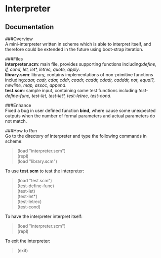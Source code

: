 Interpreter
===========

Documentation
-------------

###Overview<br/>
A mini-interpreter written in scheme which is able to interpret itself, and therefore could be extended in the future using boot-strap iteration.

###Files<br/>
<b>interpreter.scm</b>: main file, provides supporting functions including:<i>define, if, cond, let, let*, letrec, quote, apply</i>.<br/>
<b>library.scm</b>: library, contains implementations of non-primitive functions including:<i>caar, cadr, cdar, cddr, caadr, caddr, cdadr, cadddr, not, equal?, newline, map, assoc, append</i>.<br/>
<b>test.scm</b>: sample input, containing some test functions including:<i>test-define-func, test-let, test-let*, test-letrec, test-cond</i>.<br/>

###Enhance<br/>
Fixed a bug in user defined function <b>bind</b>, where cause some unexpected outputs when the number of formal parameters and actual parameters do not match.<br/>

###How to Run<br/>
Go to the directory of interpreter and type the following commands in scheme:
>	(load "interpreter.scm")<br/>
	(repl)<br/>
	(load "library.scm")<br/>

To use <b>test.scm</b> to test the interpreter:
>	(load "test.scm")<br/>
	(test-define-func)<br/>
	(test-let)<br/>
	(test-let*)<br/>
	(test-letrec)<br/>
	(test-cond)<br/>

To have the interpreter interpret itself:
>	(load "interpreter.scm")<br/>
	(repl)<br/>

To exit the interpreter:
>	(exit)<br/>
